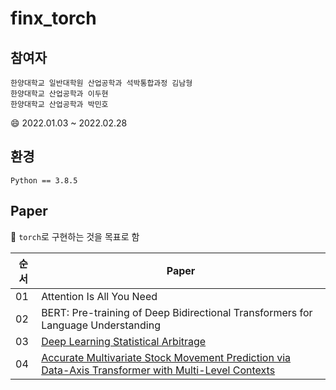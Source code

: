 # finx_torch

## 참여자
~~~
한양대학교 일반대학원 산업공학과 석박통합과정 김남형
한양대학교 산업공학과 이두현
한양대학교 산업공학과 박민호
~~~
😄 2022.01.03 ~ 2022.02.28 

## 환경
~~~
Python == 3.8.5
~~~
## Paper

🍕 `torch`로 구현하는 것을 목표로 함

순서|Paper
----|----
01| Attention Is All You Need
02|BERT: Pre-training of Deep Bidirectional Transformers for Language Understanding
03|[Deep Learning Statistical Arbitrage](https://arxiv.org/abs/2106.04028)
04|[Accurate Multivariate Stock Movement Prediction via Data-Axis Transformer with Multi-Level Contexts](https://dl.acm.org/doi/10.1145/3447548.3467297)

~~~

